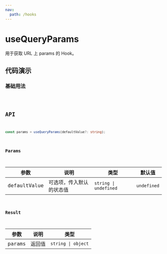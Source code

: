 ```yaml
---
nav:
  path: /hooks
---
```


# useQueryParams

用于获取 URL 上 params 的 Hook。

## 代码演示

### 基础用法

<code src="./demo/demo1.tsx" />

## API

```typescript
const params = useQueryParams(defaultValue?: string);
```

### Params

| 参数         | 说明                     | 类型                  | 默认值      |
| ------------ | ------------------------ | --------------------- | ----------- |
| defaultValue | 可选项，传入默认的状态值 | `string \| undefined` | `undefined` |

### Result

| 参数   | 说明   | 类型               |
| ------ | ------ | ------------------ |
| params | 返回值 | `string \| object` |
